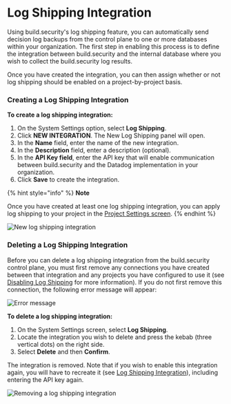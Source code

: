 # Log Shipping Integration



Using build.security's log shipping feature, you can automatically send decision log backups from the control plane to one or more databases within your organization. The first step in enabling this process is to define the integration between build.security and the internal database where you wish to collect the build.security log results.

Once you have created the integration, you can then assign whether or not log shipping should be enabled on a project-by-project basis.

### Creating a Log Shipping Integration

**To create a log shipping integration:**

1. On the System Settings option, select **Log Shipping**.
2. Click **NEW INTEGRATION**. The New Log Shipping panel will open.
3. In the **Name** field, enter the name of the new integration.
4. In the **Description** field, enter a description \(optional\).
5. In the **API Key field**, enter the API key that will enable communication between build.security and the Datadog implementation in your organization.
6. Click **Save** to create the integration.

{% hint style="info" %}
**Note**

Once you have created at least one log shipping integration, you can apply log shipping to your project in the [Project Settings screen](https://docs.build.security/docs/decision-log-settings).
{% endhint %}

![New log shipping integration](https://files.readme.io/7104a4f-new_log_shipping_integration.PNG)

### Deleting a Log Shipping Integration

Before you can delete a log shipping integration from the build.security control plane, you must first remove any connections you have created between that integration and any projects you have configured to use it \(see [Disabling Log Shipping](https://docs.build.security/docs/disabling-log-shipping) for more information\). If you do not first remove this connection, the following error message will appear:

![Error message](https://files.readme.io/94500e7-lserror.PNG)

**To delete a log shipping integration:**

1. On the System Settings screen, select **Log Shipping**.
2. Locate the integration you wish to delete and press the kebab \(three vertical dots\) on the right side.
3. Select **Delete** and then **Confirm**.

The integration is removed. Note that if you wish to enable this integration again, you will have to recreate it \(see [Log Shipping Integration](https://docs.build.security/docs/log-shipping)\), including entering the API key again.

![Removing a log shipping integration](https://files.readme.io/e0b1cff-removinglsintegration.PNG)



